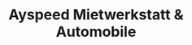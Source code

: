 ---
title: "Ayspeed Mietwerkstatt & Automobile"
url: /salach/ayspeed-mietwerkstatt-und-automobile/
shop: Autowerkstatt
---